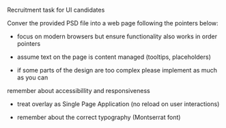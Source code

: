 Recruitment task for UI candidates


Conver the provided PSD file into a web page following the pointers below:

- focus on modern browsers but ensure functionality also works in order pointers

- assume text on the page is content managed (tooltips, placeholders)

- if some parts of the design are too complex please implement as much as you can

remember about accessibillity and responsiveness

- treat overlay as Single Page Application (no reload on user interactions)

- remember about the correct typography (Montserrat font)
